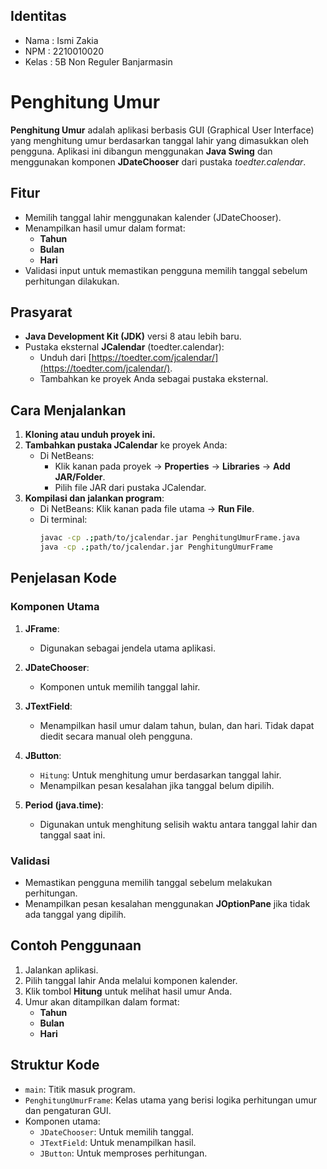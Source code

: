 ## Identitas
- Nama  : Ismi Zakia
- NPM   : 2210010020
- Kelas : 5B Non Reguler Banjarmasin
# Penghitung Umur

**Penghitung Umur** adalah aplikasi berbasis GUI (Graphical User Interface) yang menghitung umur berdasarkan tanggal lahir yang dimasukkan oleh pengguna. Aplikasi ini dibangun menggunakan **Java Swing** dan menggunakan komponen **JDateChooser** dari pustaka *toedter.calendar*.

## Fitur

- Memilih tanggal lahir menggunakan kalender (JDateChooser).
- Menampilkan hasil umur dalam format:
  - **Tahun**
  - **Bulan**
  - **Hari**
- Validasi input untuk memastikan pengguna memilih tanggal sebelum perhitungan dilakukan.

## Prasyarat

- **Java Development Kit (JDK)** versi 8 atau lebih baru.
- Pustaka eksternal **JCalendar** (toedter.calendar):
  - Unduh dari [https://toedter.com/jcalendar/](https://toedter.com/jcalendar/).
  - Tambahkan ke proyek Anda sebagai pustaka eksternal.

## Cara Menjalankan

1. **Kloning atau unduh proyek ini.**
2. **Tambahkan pustaka JCalendar** ke proyek Anda:
   - Di NetBeans:
     - Klik kanan pada proyek → **Properties** → **Libraries** → **Add JAR/Folder**.
     - Pilih file JAR dari pustaka JCalendar.
3. **Kompilasi dan jalankan program**:
   - Di NetBeans: Klik kanan pada file utama → **Run File**.
   - Di terminal:
     ```bash
     javac -cp .;path/to/jcalendar.jar PenghitungUmurFrame.java
     java -cp .;path/to/jcalendar.jar PenghitungUmurFrame
     ```

## Penjelasan Kode

### Komponen Utama
1. **JFrame**:
   - Digunakan sebagai jendela utama aplikasi.

2. **JDateChooser**:
   - Komponen untuk memilih tanggal lahir.

3. **JTextField**:
   - Menampilkan hasil umur dalam tahun, bulan, dan hari. Tidak dapat diedit secara manual oleh pengguna.

4. **JButton**:
   - `Hitung`: Untuk menghitung umur berdasarkan tanggal lahir.
   - Menampilkan pesan kesalahan jika tanggal belum dipilih.

5. **Period (java.time)**:
   - Digunakan untuk menghitung selisih waktu antara tanggal lahir dan tanggal saat ini.

### Validasi
- Memastikan pengguna memilih tanggal sebelum melakukan perhitungan.
- Menampilkan pesan kesalahan menggunakan **JOptionPane** jika tidak ada tanggal yang dipilih.

## Contoh Penggunaan

1. Jalankan aplikasi.
2. Pilih tanggal lahir Anda melalui komponen kalender.
3. Klik tombol **Hitung** untuk melihat hasil umur Anda.
4. Umur akan ditampilkan dalam format:
   - **Tahun**
   - **Bulan**
   - **Hari**

## Struktur Kode
- `main`: Titik masuk program.
- `PenghitungUmurFrame`: Kelas utama yang berisi logika perhitungan umur dan pengaturan GUI.
- Komponen utama:
  - `JDateChooser`: Untuk memilih tanggal.
  - `JTextField`: Untuk menampilkan hasil.
  - `JButton`: Untuk memproses perhitungan.

